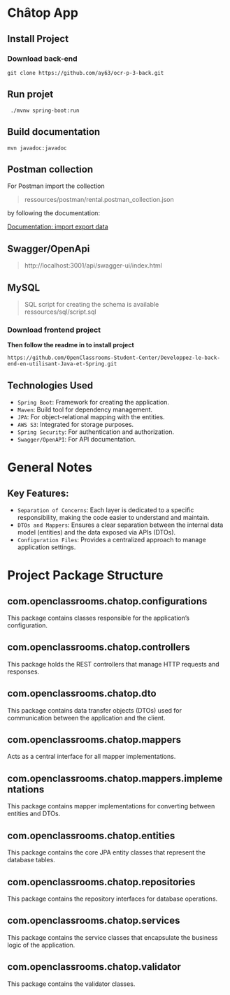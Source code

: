 # Châtop App

## Install Project
### Download back-end
```
git clone https://github.com/ay63/ocr-p-3-back.git
```
## Run projet
```
 ./mvnw spring-boot:run
```
## Build documentation
```
mvn javadoc:javadoc
```

## Postman collection
For Postman import the collection

> ressources/postman/rental.postman_collection.json

by following the documentation:

[Documentation: import export data ](https://learning.postman.com/docs/getting-started/importing-and-exporting-data/#importing-data-into-postman)

## Swagger/OpenApi
> http://localhost:3001/api/swagger-ui/index.html

## MySQL
> SQL script for creating the schema is available ressources/sql/script.sql


### Download frontend project
**Then follow the readme in to install project** 
```
https://github.com/OpenClassrooms-Student-Center/Developpez-le-back-end-en-utilisant-Java-et-Spring.git
```

## Technologies Used
- `Spring Boot`: Framework for creating the application.
- `Maven`: Build tool for dependency management.
- `JPA`: For object-relational mapping with the entities.
- `AWS S3`: Integrated for storage purposes.
- `Spring Security`: For authentication and authorization.
- `Swagger/OpenAPI`: For API documentation.

# General Notes
## Key Features:
- `Separation of Concerns`: Each layer is dedicated to a specific responsibility, making the code easier to understand and maintain.
- `DTOs and Mappers`: Ensures a clear separation between the internal data model (entities) and the data exposed via APIs (DTOs).
- `Configuration Files`: Provides a centralized approach to manage application settings.

# Project Package Structure

## com.openclassrooms.chatop.configurations 
This package contains classes responsible for the application’s configuration.

## com.openclassrooms.chatop.controllers
This package holds the REST controllers that manage HTTP requests and responses.

## com.openclassrooms.chatop.dto
This package contains data transfer objects (DTOs) used for communication between the application and the client.

## com.openclassrooms.chatop.mappers
Acts as a central interface for all mapper implementations.

## com.openclassrooms.chatop.mappers.implementations
This package contains mapper implementations for converting between entities and DTOs.

## com.openclassrooms.chatop.entities
This package contains the core JPA entity classes that represent the database tables.

## com.openclassrooms.chatop.repositories
This package contains the repository interfaces for database operations.

## com.openclassrooms.chatop.services
This package contains the service classes that encapsulate the business logic of the application.

## com.openclassrooms.chatop.validator
This package contains the validator classes.
